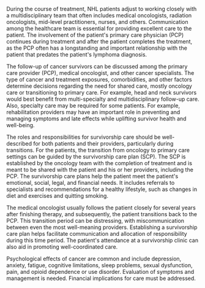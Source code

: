 During the course of treatment, NHL patients adjust to working closely with a multidisciplinary team that often includes medical oncologists, radiation oncologists, mid-level practitioners, nurses, and others. Communication among the healthcare team is essential for providing excellent care to the patient. The involvement of the patient's primary care physician (PCP) continues during treatment and after the patient completes the treatment, as the PCP often has a longstanding and important relationship with the patient that predates the patient's lymphoma diagnosis.

The follow-up of cancer survivors can be discussed among the primary care provider (PCP), medical oncologist, and other cancer specialists. The type of cancer and treatment exposures, comorbidities, and other factors determine decisions regarding the need for shared care, mostly oncology care or transitioning to primary care. For example, head and neck survivors would best benefit from multi-specialty and multidisciplinary follow-up care. Also, specialty care may be required for some patients. For example, rehabilitation providers may have an important role in preventing and managing symptoms and late effects while uplifting survivor health and well-being.

The roles and responsibilities for survivorship care should be well-described for both patients and their providers, particularly during transitions. For the patients, the transition from oncology to primary care settings can be guided by the survivorship care plan (SCP). The SCP is established by the oncology team with the completion of treatment and is meant to be shared with the patient and his or her providers, including the PCP. The survivorship care plans help the patient meet the patient's emotional, social, legal, and financial needs. It includes referrals to specialists and recommendations for a healthy lifestyle, such as changes in diet and exercises and quitting smoking.

The medical oncologist usually follows the patient closely for several years after finishing therapy, and subsequently, the patient transitions back to the PCP. This transition period can be distressing, with miscommunication between even the most well-meaning providers. Establishing a survivorship care plan helps facilitate communication and allocation of responsibility during this time period. The patient's attendance at a survivorship clinic can also aid in promoting well-coordinated care.

Psychological effects of cancer are common and include depression, anxiety, fatigue, cognitive limitations, sleep problems, sexual dysfunction, pain, and opioid dependence or use disorder. Evaluation of symptoms and management is needed. Financial implications for care must be addressed.